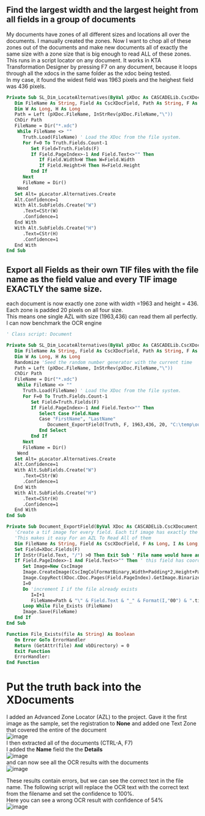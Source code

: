 ## Find the largest width and the largest height from all fields in a group of documents
My documents have zones of all different sizes and locations all over the documents. I manually created the zones. Now I want to chop all of these zones out of the documents and make new documents all of exactly the same size with a zone size that is big enough to read ALL of these zones.  
This runs in a script locator on any document. It works in KTA Transformation Designer by pressing F7 on any document, because it loops through all the xdocs in the same folder as the xdoc being tested.  
In my case, it found the widest field was 1963 pixels and the heighest field was 436 pixels.
```vb
Private Sub SL_Dim_LocateAlternatives(ByVal pXDoc As CASCADELib.CscXDocument, ByVal pLocator As CASCADELib.CscXDocField)
   Dim FileName As String, Field As CscXDocField, Path As String, F As Long, Truth As New CscXDocument, I As Long, Alt As CscXDocFieldAlternative
   Dim W As Long, H As Long
   Path = Left (pXDoc.FileName, InStrRev(pXDoc.FileName,"\"))
   ChDir Path
   FileName = Dir("*.xdc")
    While FileName <> ""
      Truth.Load(FileName) ' Load the XDoc from the file system.
      For F=0 To Truth.Fields.Count-1
         Set Field=Truth.Fields(F)
         If Field.PageIndex>-1 And Field.Text<>"" Then
            If Field.Width>W Then W=Field.Width
            If Field.Height>H Then H=Field.Height
         End If
      Next
      FileName = Dir()
    Wend
   Set Alt= pLocator.Alternatives.Create
   Alt.Confidence=1
   With Alt.SubFields.Create("W")
      .Text=CStr(W)
      .Confidence=1
   End With
   With Alt.SubFields.Create("H")
      .Text=CStr(H)
      .Confidence=1
   End With
End Sub
```
## Export all Fields as their own TIF files with the file name as the field value and every TIF image EXACTLY the same size.
each document is now exactly one zone with width =1963 and height = 436. Each zone is padded 20 pixels on all four size.  
This means one single AZL with size (1963,436) can read them all perfectly.  
I can now benchmark the OCR engine
```vb
' Class script: Document

Private Sub SL_Dim_LocateAlternatives(ByVal pXDoc As CASCADELib.CscXDocument, ByVal pLocator As CASCADELib.CscXDocField)
   Dim FileName As String, Field As CscXDocField, Path As String, F As Long, Truth As New CscXDocument, I As Long, Alt As CscXDocFieldAlternative
   Dim W As Long, H As Long
   Randomize 'Seed the random number generator with the current time
   Path = Left (pXDoc.FileName, InStrRev(pXDoc.FileName,"\"))
   ChDir Path
   FileName = Dir("*.xdc")
    While FileName <> ""
      Truth.Load(FileName) ' Load the XDoc from the file system.
      For F=0 To Truth.Fields.Count-1
         Set Field=Truth.Fields(F)
         If Field.PageIndex>-1 And Field.Text<>"" Then
            Select Case Field.Name
            Case "FirstName", "LastName"
               Document_ExportField(Truth, F, 1963,436, 20, "C:\temp\out")
            End Select
         End If
      Next
      FileName = Dir()
    Wend
   Set Alt= pLocator.Alternatives.Create
   Alt.Confidence=1
   With Alt.SubFields.Create("W")
      .Text=CStr(W)
      .Confidence=1
   End With
   With Alt.SubFields.Create("H")
      .Text=CStr(H)
      .Confidence=1
   End With
End Sub

Private Sub Document_ExportField(ByVal XDoc As CASCADELib.CscXDocument, FieldId As Long, Width As Long, Height As Long, Padding As Long, Path As String)
   'Create a tif image for every field. Each tif image has exactly the same width and height and same padding around the zone.
   'This makes it easy For an AZL To Read All of them
   Dim FileName As String, Field As CscXDocField, F As Long, I As Long, Image As CscImage
   Set Field=XDoc.Fields(F)
   If InStr(Field.Text, "/") >0 Then Exit Sub ' File name would have an illegal "/" in it, so skip.
   If Field.PageIndex>-1 And Field.Text<>"" Then ' this field has coordinates and text
      Set Image=New CscImage
      Image.CreateImage(CscImgColFormatBinary,Width+Padding*2,Height+Padding*2,Image.XResolution,Image.YResolution) ' Make a Black&White image
      Image.CopyRect(XDoc.CDoc.Pages(Field.PageIndex).GetImage.BinarizeWithVRS(),Field.Left,Field.Top,Padding,Padding,Field.Width,Field.Height)
      I=0
      Do 'increment I if the file already exists
         I=I+1
         FileName=Path & "\" & Field.Text & "_" & Format(I,"00") & ".tif"
      Loop While File_Exists (FileName)
      Image.Save(FileName)
   End If
End Sub

Function File_Exists(file As String) As Boolean
   On Error GoTo ErrorHandler
   Return (GetAttr(file) And vbDirectory) = 0
   Exit Function
   ErrorHandler:
End Function
```
# Put the truth back into the XDocuments
I added an Advanced Zone Locator (AZL) to the project. Gave it the first image as the sample, set the registration to **None**  and added one Text Zone that covered the entire of the document  
![image](https://user-images.githubusercontent.com/103566874/172140066-6382494c-9623-4656-abf3-b5ed4b4fb7dc.png)  
I then extracted all of the documents (CTRL-A, F7)  
I added the **Name** field the the **Details**  
![image](https://user-images.githubusercontent.com/103566874/172140552-8c9ed306-9ca4-4a5c-9187-b53afc19ba28.png)  
and can now see all the OCR results with the documents  
![image](https://user-images.githubusercontent.com/103566874/172140617-53a87492-a310-49ac-ad97-6367e358dc0b.png)  

These results contain errors, but we can see the correct text in the file name.
The following script will replace the OCR text with the correct text from the filename and set the confidence to 100%.  
Here you can see a wrong OCR result with confidence of 54%  
![image](https://user-images.githubusercontent.com/103566874/172140798-406dd3e2-8589-45bd-a89f-cc3a13174f45.png)  







